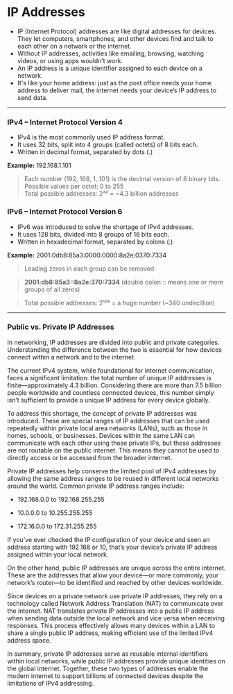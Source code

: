 <h1> IP Addresses </h1>

- IP (Internet Protocol) addresses are like digital addresses for devices. They let computers, smartphones, and other devices find and talk to each other on a network or the internet.
- Without IP addresses, activities like emailing, browsing, watching videos, or using apps wouldn’t work.
- An IP address is a unique identifier assigned to each device on a network.
- It's like your home address: just as the post office needs your home address to deliver mail, the internet needs your device’s IP address to send data.

- - -

### IPv4 – Internet Protocol Version 4
- IPv4 is the most commonly used IP address format.
- It uses 32 bits, split into 4 groups (called octets) of 8 bits each.
- Written in decimal format, separated by dots (.)

**Example:** 192.168.1.101

> Each number (192, 168, 1, 101) is the decimal version of 8 binary bits. <br> Possible values per octet: 0 to 255 <br> Total possible addresses: 2³² = ~4.3 billion addresses

### IPv6 – Internet Protocol Version 6 
- IPv6 was introduced to solve the shortage of IPv4 addresses.
- It uses 128 bits, divided into 8 groups of 16 bits each.
- Written in hexadecimal format, separated by colons (:)

**Example:** 2001:0db8:85a3:0000:0000:8a2e:0370:7334

> Leading zeros in each group can be removed:

> **2001:db8:85a3::8a2e:370:7334** (double colon :: means one or more groups of all zeros)


> Total possible addresses: 2¹²⁸ = a huge number (~340 undecillion)

- - -

### Public vs. Private IP Addresses

In networking, IP addresses are divided into public and private categories. Understanding the difference between the two is essential for how devices connect within a network and to the internet.

The current IPv4 system, while foundational for internet communication, faces a significant limitation: the total number of unique IP addresses is finite—approximately 4.3 billion. Considering there are more than 7.5 billion people worldwide and countless connected devices, this number simply isn’t sufficient to provide a unique IP address for every device globally.

To address this shortage, the concept of private IP addresses was introduced. These are special ranges of IP addresses that can be used repeatedly within private local area networks (LANs), such as those in homes, schools, or businesses. Devices within the same LAN can communicate with each other using these private IPs, but these addresses are not routable on the public internet. This means they cannot be used to directly access or be accessed from the broader internet.

Private IP addresses help conserve the limited pool of IPv4 addresses by allowing the same address ranges to be reused in different local networks around the world. Common private IP address ranges include:

- 192.168.0.0 to 192.168.255.255

- 10.0.0.0 to 10.255.255.255

- 172.16.0.0 to 172.31.255.255


If you’ve ever checked the IP configuration of your device and seen an address starting with 192.168 or 10, that’s your device’s private IP address assigned within your local network.

On the other hand, public IP addresses are unique across the entire internet. These are the addresses that allow your device—or more commonly, your network’s router—to be identified and reached by other devices worldwide.

Since devices on a private network use private IP addresses, they rely on a technology called Network Address Translation (NAT) to communicate over the internet. NAT translates private IP addresses into a public IP address when sending data outside the local network and vice versa when receiving responses. This process effectively allows many devices within a LAN to share a single public IP address, making efficient use of the limited IPv4 address space.

In summary, private IP addresses serve as reusable internal identifiers within local networks, while public IP addresses provide unique identities on the global internet. Together, these two types of addresses enable the modern internet to support billions of connected devices despite the limitations of IPv4 addressing.
